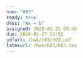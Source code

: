 ```yaml
---
num: "h03"
ready: true
desc: "Ax = b"
assigned: 2020-01-21 09:30
due: 2020-01-27 23:55
pdfurl: /hwk/h03/h03.pdf
latexurl: /hwk/h03/h03.tex
---
```

